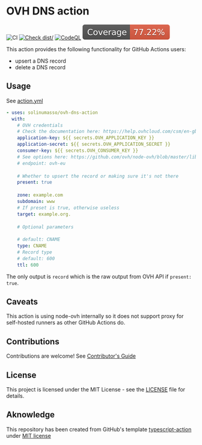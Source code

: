 # OVH DNS action

![CI](https://github.com/solinumasso/ovh-dns-action/actions/workflows/ci.yml/badge.svg)
[![Check dist/](https://github.com/solinumasso/ovh-dns-action/actions/workflows/check-dist.yml/badge.svg)](https://github.com/solinumasso/ovh-dns-action/actions/workflows/check-dist.yml)
[![CodeQL](https://github.com/solinumasso/ovh-dns-action/actions/workflows/github-code-scanning/codeql/badge.svg)](https://github.com/solinumasso/ovh-dns-action/actions/workflows/github-code-scanning/codeql)
[![Coverage](./badges/coverage.svg)](./badges/coverage.svg)

This action provides the following functionality for GitHub Actions users:

- upsert a DNS record
- delete a DNS record

## Usage

See [action.yml](action.yml)

```yaml
- uses: solinumasso/ovh-dns-action
  with:
    # OVH credentials
    # Check the documentation here: https://help.ovhcloud.com/csm/en-gb-api-getting-started-ovhcloud-api?id=kb_article_view&sysparm_article=KB0042784
    application-key: ${{ secrets.OVH_APPLICATION_KEY }}
    application-secret: ${{ secrets.OVH_APPLICATION_SECRET }}
    consumer-key: ${{ secrets.OVH_CONSUMER_KEY }}
    # See options here: https://github.com/ovh/node-ovh/blob/master/lib/endpoints.js
    # endpoint: ovh-eu

    # Whether to upsert the record or making sure it's not there
    present: true

    zone: example.com
    subdomain: www
    # If preset is true, otherwise useless
    target: example.org.

    # Optional parameters

    # default: CNAME
    type: CNAME
    # Record type
    # default: 600
    ttl: 600
```

The only output is `record` which is the raw output from OVH API if
`present: true`.

## Caveats

This action is using node-ovh internally so it does not support proxy for
self-hosted runners as other GitHub Actions do.

## Contributions

Contributions are welcome! See [Contributor's Guide](contributors.md)

## License

This project is licensed under the MIT License - see the [LICENSE](LICENSE) file
for details.

## Aknowledge

This repository has been created from GitHub's template
[typescript-action](https://github.com/actions/typescript-action) under
[MIT license](https://github.com/actions/typescript-action/blob/main/LICENSE)
